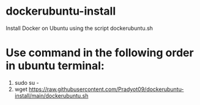 # dockerubuntu-install
Install Docker on Ubuntu using the script dockerubuntu.sh

# Use command in the following order in ubuntu terminal:
1. sudo su -
2. wget https://raw.githubusercontent.com/Pradyot09/dockerubuntu-install/main/dockerubuntu.sh

